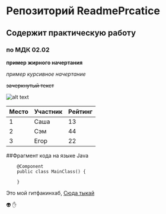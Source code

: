 # Репозиторий ReadmePrcatice

## Содержит практическую работу

### по МДК 02.02 

**пример жирного начертания**

*пример курсивное начертание*

~~зачеркнутый текст~~

![alt text](https://sun9-66.userapi.com/impg/X_SWdSoOXm-baid7r8kvtiNlVteaCmWABFkYYw/nOx-n_mtvPI.jpg?size=687x898&quality=96&sign=806ea87d0d35c87d906327d1ae40aa0c&type=album)


| Место | Участник | Рейтинг |
|-------|----------|---------|
| 1     | Саша     | 13     |
| 2     | Сэм     | 44      |
| 3     | Егор   | 22      |

##Фрагмент кода на языке Java

```
    @Component
    public class MainClass() {

    } 
```

Это мой гитфакинхаб, [Сюда тыкай](https://github.com/dmitrysmn "Ссылка на мою страницу GitHub")

:alien:
:hand:

